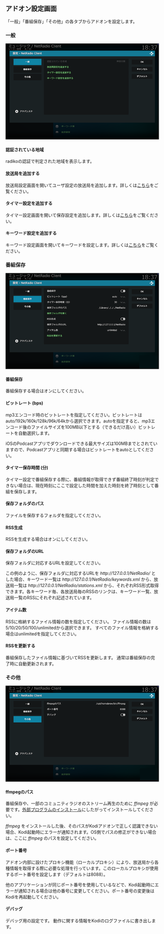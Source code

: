 
## アドオン設定画面

「一般」「番組保存」「その他」の各タブからアドオンを設定します。


### 一般

![アドオン設定画面（一般）](images/2_アドオン設定画面/1_一般.png)

#### 認証されている地域

radikoの認証で判定された地域を表示します。

#### 放送局を追加する

放送局設定画面を開いてユーザ設定の放送局を追加します。詳しくは[こちら](./330_設定画面（放送局）.md)をご覧ください。

#### タイマー設定を追加する

タイマー設定画面を開いて保存設定を追加します。詳しくは[こちら](./320_設定画面（タイマー）.md)をご覧ください。

#### キーワード設定を追加する

キーワード設定画面を開いてキーワードを設定します。詳しくは[こちら](./310_設定画面（キーワード）.md)をご覧ください。


### 番組保存

![アドオン設定画面（番組保存）](images/2_アドオン設定画面/2_番組保存.png)

#### 番組保存

番組保存する場合はオンにしてください。

#### ビットレート (bps)

mp3エンコード時のビットレートを指定してください。ビットレートはauto/192k/160k/128k/96k/64kから選択できます。autoを指定すると、mp3エンコード後のファイルサイズを100MB以下とする（できるだけ高い）ビットレートを自動選択します。

iOSのPodcastアプリでダウンロードできる最大サイズは100MBまでとされていますので、Podcastアプリと同期する場合はビットレートをautoとしてください。

#### タイマー保存時間 (分)

タイマー設定で番組保存する際に、番組情報が取得できず番組終了時刻が判定できない場合は、現在時刻にここで設定した時間を加えた時刻を終了時刻として番組を保存します。

#### 保存フォルダのパス

ファイルを保存するフォルダを指定してください。

#### RSS生成

RSSを生成する場合はオンにしてください。

#### 保存フォルダのURL

保存フォルダに対応するURLを設定してください。

この例のように、保存フォルダに対応するURLを _http\://127.0.0.1/NetRadio/_ とした場合、キーワード一覧は _http\://127.0.0.1/NetRadio/keywords.xml_ から、放送局一覧は _http\://127.0.0.1/NetRadio/stations.xml_ から、それぞれRSS形式取得できます。各キーワード毎、各放送局毎のRSSのリンクは、キーワード一覧、放送局一覧のRSSにそれぞれ記述されています。

#### アイテム数

RSSに格納するファイル情報の数を指定してください。
ファイル情報の数は5/10/20/50/100/unlimitedから選択できます。
すべてのファイル情報を格納する場合はunlimitedを指定してください。

#### RSSを更新する

番組保存したファイル情報に基づいてRSSを更新します。
通常は番組保存の完了時に自動更新されます。


### その他

![アドオン設定画面（その他）](images/2_アドオン設定画面/3_その他.png)

#### ffmpegのパス

番組保存や、一部のコミュニティラジオのストリーム再生のために _ffmpeg_ が必要です。[外部プログラムのインストール](./000_概要.md#外部プログラムのインストール)にしたがってインストールしてください。

_ffmpeg_ をインストールした後、そのパスがKodiアドオンで正しく認識できない場合、Kodi起動時にエラーが通知されます。OS側でパスの修正ができない場合は、ここに _ffmpeg_ のパスを設定してください。

#### ポート番号

アドオン内部に設けたプロキシ機能（ローカルプロキシ）により、放送局から各種情報を取得する際に必要な処理を行っています。このローカルプロキシが使用するポート番号を設定します（デフォルトは8088）。

他のアプリケーションが同じポート番号を使用しているなどで、Kodi起動時にエラーが通知される場合は他の番号に変更してください。ポート番号の変更後はKodiを再起動してください。

#### デバッグ

デバッグ用の設定です。 動作に関する情報をKodiのログファイルに書き出します。

